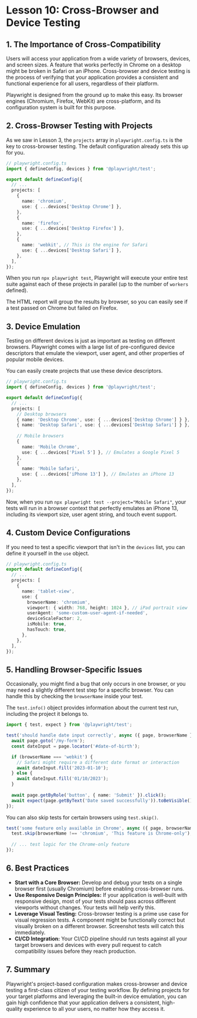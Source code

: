 # Lesson 10: Cross-Browser and Device Testing

## 1. The Importance of Cross-Compatibility

Users will access your application from a wide variety of browsers, devices, and screen sizes. A feature that works perfectly in Chrome on a desktop might be broken in Safari on an iPhone. Cross-browser and device testing is the process of verifying that your application provides a consistent and functional experience for all users, regardless of their platform.

Playwright is designed from the ground up to make this easy. Its browser engines (Chromium, Firefox, WebKit) are cross-platform, and its configuration system is built for this purpose.

## 2. Cross-Browser Testing with Projects

As we saw in Lesson 3, the `projects` array in `playwright.config.ts` is the key to cross-browser testing. The default configuration already sets this up for you.

```typescript
// playwright.config.ts
import { defineConfig, devices } from '@playwright/test';

export default defineConfig({
  // ...
  projects: [
    {
      name: 'chromium',
      use: { ...devices['Desktop Chrome'] },
    },
    {
      name: 'firefox',
      use: { ...devices['Desktop Firefox'] },
    },
    {
      name: 'webkit', // This is the engine for Safari
      use: { ...devices['Desktop Safari'] },
    },
  ],
});
```

When you run `npx playwright test`, Playwright will execute your entire test suite against each of these projects in parallel (up to the number of `workers` defined).

The HTML report will group the results by browser, so you can easily see if a test passed on Chrome but failed on Firefox.

## 3. Device Emulation

Testing on different devices is just as important as testing on different browsers. Playwright comes with a large list of pre-configured device descriptors that emulate the viewport, user agent, and other properties of popular mobile devices.

You can easily create projects that use these device descriptors.

```typescript
// playwright.config.ts
import { defineConfig, devices } from '@playwright/test';

export default defineConfig({
  // ...
  projects: [
    // Desktop browsers
    { name: 'Desktop Chrome', use: { ...devices['Desktop Chrome'] } },
    { name: 'Desktop Safari', use: { ...devices['Desktop Safari'] } },
    
    // Mobile browsers
    {
      name: 'Mobile Chrome',
      use: { ...devices['Pixel 5'] }, // Emulates a Google Pixel 5
    },
    {
      name: 'Mobile Safari',
      use: { ...devices['iPhone 13'] }, // Emulates an iPhone 13
    },
  ],
});
```

Now, when you run `npx playwright test --project="Mobile Safari"`, your tests will run in a browser context that perfectly emulates an iPhone 13, including its viewport size, user agent string, and touch event support.

## 4. Custom Device Configurations

If you need to test a specific viewport that isn't in the `devices` list, you can define it yourself in the `use` object.

```typescript
// playwright.config.ts
export default defineConfig({
  // ...
  projects: [
    {
      name: 'tablet-view',
      use: {
        browserName: 'chromium',
        viewport: { width: 768, height: 1024 }, // iPad portrait view
        userAgent: 'some-custom-user-agent-if-needed',
        deviceScaleFactor: 2,
        isMobile: true,
        hasTouch: true,
      },
    },
  ],
});
```

## 5. Handling Browser-Specific Issues

Occasionally, you might find a bug that only occurs in one browser, or you may need a slightly different test step for a specific browser. You can handle this by checking the `browserName` inside your test.

The `test.info()` object provides information about the current test run, including the project it belongs to.

```typescript
import { test, expect } from '@playwright/test';

test('should handle date input correctly', async ({ page, browserName }) => {
  await page.goto('/my-form');
  const dateInput = page.locator('#date-of-birth');

  if (browserName === 'webkit') {
    // Safari might require a different date format or interaction
    await dateInput.fill('2023-01-10');
  } else {
    await dateInput.fill('01/10/2023');
  }
  
  await page.getByRole('button', { name: 'Submit' }).click();
  await expect(page.getByText('Date saved successfully')).toBeVisible();
});
```

You can also skip tests for certain browsers using `test.skip()`.

```typescript
test('some feature only available in Chrome', async ({ page, browserName }) => {
  test.skip(browserName !== 'chromium', 'This feature is Chrome-only');
  
  // ... test logic for the Chrome-only feature
});
```

## 6. Best Practices

- **Start with a Core Browser:** Develop and debug your tests on a single browser first (usually Chromium) before enabling cross-browser runs.
- **Use Responsive Design Principles:** If your application is well-built with responsive design, most of your tests should pass across different viewports without changes. Your tests will help verify this.
- **Leverage Visual Testing:** Cross-browser testing is a prime use case for visual regression tests. A component might be functionally correct but visually broken on a different browser. Screenshot tests will catch this immediately.
- **CI/CD Integration:** Your CI/CD pipeline should run tests against all your target browsers and devices with every pull request to catch compatibility issues before they reach production.

## 7. Summary

Playwright's project-based configuration makes cross-browser and device testing a first-class citizen of your testing workflow. By defining projects for your target platforms and leveraging the built-in device emulation, you can gain high confidence that your application delivers a consistent, high-quality experience to all your users, no matter how they access it.